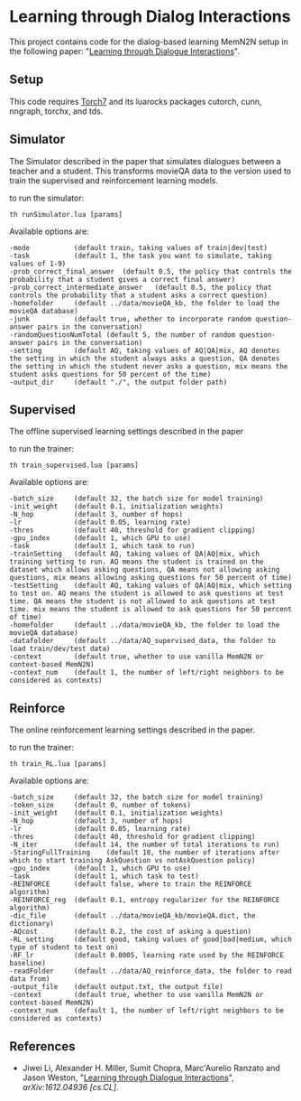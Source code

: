 # Learning through Dialog Interactions

This project contains code for the dialog-based learning MemN2N setup in the following paper: "[Learning through Dialogue Interactions](https://arxiv.org/abs/1612.04936)".

## Setup

This code requires [Torch7](http://torch.ch) and its luarocks packages cutorch, cunn, nngraph, torchx, and tds.

## Simulator

The Simulator described in the paper that simulates dialogues between a teacher and a student.
This transforms movieQA data to the version used to train the supervised and reinforcement learning models.

to run the simulator:

    th runSimulator.lua [params]


Available options are:

    -mode           (default train, taking values of train|dev|test)
    -task           (default 1, the task you want to simulate, taking values of 1-9)
    -prob_correct_final_answer  (default 0.5, the policy that controls the probability that a student gives a correct final answer)
    -prob_correct_intermediate_answer   (default 0.5, the policy that controls the probability that a student asks a correct question)
    -homefolder     (default ../data/movieQA_kb, the folder to load the movieQA database)
    -junk           (default true, whether to incorporate random question-answer pairs in the conversation)
    -randomQuestionNumTotal (default 5, the number of random question-answer pairs in the conversation)
    -setting        (default AQ, taking values of AQ|QA|mix, AQ denotes the setting in which the student always asks a question, QA denotes the setting in which the student never asks a question, mix means the student asks questions for 50 percent of the time)
    -output_dir     (default "./", the output folder path)


## Supervised

The offline supervised learning settings described in the paper

to run the trainer:

    th train_supervised.lua [params]


Available options are:

    -batch_size		(default 32, the batch size for model training)
    -init_weight	(default 0.1, initialization weights)
    -N_hop			(default 3, number of hops)
    -lr				(default 0.05, learning rate)
    -thres			(default 40, threshold for gradient clipping)
    -gpu_index		(default 1, which GPU to use)
    -task           (default 1, which task to run)
    -trainSetting   (default AQ, taking values of QA|AQ|mix, which training setting to run. AQ means the student is trained on the dataset which allows asking questions, QA means not allowing asking questions, mix means allowing asking questions for 50 percent of time)
    -testSetting    (default AQ, taking values of QA|AQ|mix, which setting to test on. AQ means the student is allowed to ask questions at test time. QA means the student is not allowed to ask questions at test time. mix means the student is allowed to ask questions for 50 percent of time)
    -homefolder     (default ../data/movieQA_kb, the folder to load the movieQA database)
    -datafolder     (default ../data/AQ_supervised_data, the folder to load train/dev/test data)
    -context        (default true, whether to use vanilla MemN2N or context-based MemN2N)
    -context_num    (default 1, the number of left/right neighbors to be considered as contexts)


## Reinforce

The online reinforcement learning settings described in the paper.

to run the trainer:

    th train_RL.lua [params]


Available options are:

    -batch_size		(default 32, the batch size for model training)
    -token_size		(default 0, number of tokens)
    -init_weight	(default 0.1, initialization weights)
    -N_hop			(default 3, number of hops)
    -lr				(default 0.05, learning rate)
    -thres			(default 40, threshold for gradient clipping)
    -N_iter         (default 14, the number of total iterations to run)
    -StaringFullTraining    (default 10, the number of iterations after which to start training AskQuestion vs notAskQuestion policy)
    -gpu_index		(default 1, which GPU to use)
    -task			(default 1, which task to test)
    -REINFORCE      (default false, where to train the REINFORCE algorithm)
    -REINFORCE_reg  (default 0.1, entropy regularizer for the REINFORCE algorithm)
    -dic_file       (default ../data/movieQA_kb/movieQA.dict, the dictionary)
    -AQcost         (default 0.2, the cost of asking a question)
    -RL_setting     (default good, taking values of good|bad|medium, which type of student to test on)
    -RF_lr          (default 0.0005, learning rate used by the REINFORCE baseline)
    -readFolder     (default ../data/AQ_reinforce_data, the folder to read data from)
    -output_file    (default output.txt, the output file)
    -context        (default true, whether to use vanilla MemN2N or context-based MemN2N)
    -context_num    (default 1, the number of left/right neighbors to be considered as contexts)

## References

* Jiwei Li, Alexander H. Miller, Sumit Chopra, Marc'Aurelio Ranzato and Jason Weston, "[Learning through Dialogue Interactions](https://arxiv.org/abs/1612.04936)", *arXiv:1612.04936 [cs.CL]*.

